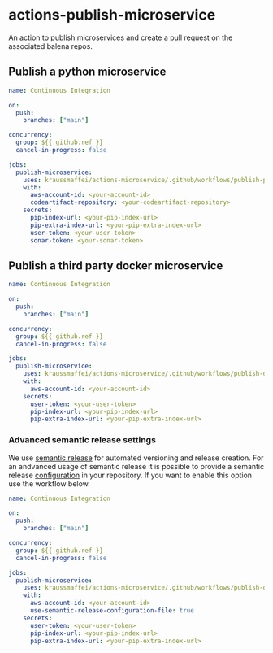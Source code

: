 # actions-publish-microservice

An action to publish microservices and create a pull request on the associated balena repos.

## Publish a python microservice

```yaml
name: Continuous Integration

on:
  push:
    branches: ["main"]

concurrency:
  group: ${{ github.ref }}
  cancel-in-progress: false

jobs:
  publish-microservice:
    uses: kraussmaffei/actions-microservice/.github/workflows/publish-python.yml@main
    with:
      aws-account-id: <your-account-id>
      codeartifact-repository: <your-codeartifact-repository>
    secrets:
      pip-index-url: <your-pip-index-url>
      pip-extra-index-url: <your-pip-extra-index-url>
      user-token: <your-user-token>
      sonar-token: <your-sonar-token>
```

## Publish a third party docker microservice

```yaml
name: Continuous Integration

on:
  push:
    branches: ["main"]

concurrency:
  group: ${{ github.ref }}
  cancel-in-progress: false

jobs:
  publish-microservice:
    uses: kraussmaffei/actions-microservice/.github/workflows/publish-docker.yml@main
    with:
      aws-account-id: <your-account-id>
    secrets:
      user-token: <your-user-token>
      pip-index-url: <your-pip-index-url>
      pip-extra-index-url: <your-pip-extra-index-url>
```

### Advanced semantic release settings

We use [semantic release](https://github.com/semantic-release/semantic-release) for automated versioning and release creation. For an andvanced usage of semantic release it is possible to provide a semantic release [configuration](https://github.com/semantic-release/semantic-release/blob/master/docs/usage/configuration.md#configuration-file) in your repository. If you want to enable this option use the workflow below.

```yaml
name: Continuous Integration

on:
  push:
    branches: ["main"]

concurrency:
  group: ${{ github.ref }}
  cancel-in-progress: false

jobs:
  publish-microservice:
    uses: kraussmaffei/actions-microservice/.github/workflows/publish-docker.yml@main
    with:
      aws-account-id: <your-account-id>
      use-semantic-release-configuration-file: true
    secrets:
      user-token: <your-user-token>
      pip-index-url: <your-pip-index-url>
      pip-extra-index-url: <your-pip-extra-index-url>
```
